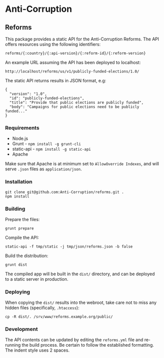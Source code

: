 # Anti-Corruption

## Reforms

This package provides a static API for the Anti-Corruption Reforms. The API offers resources using the following identifiers:

    reforms/{:country}/{:api-version}/{:reform-id}/{:reform-version}

An example URL assuming the API has been deployed to localhost:

    http://localhost/reforms/us/v1/publicly-funded-elections/1.0/

The static API returns results in JSON format, e.g:

    {
      "version": "1.0",
      "id": "publicly-funded-elections",
      "title": "Provide that public elections are publicly funded",
      "body": "Campaigns for public elections need to be publicly funded..."
    }

### Requirements

* Node.js
* Grunt - `npm install -g grunt-cli`
* static-api - `npm install -g static-api`
* Apache

Make sure that Apache is at minimum set to `AllowOverride Indexes`, and will
serve `.json` files as `application/json`.

### Installation

    git clone git@github.com:Anti-Corruption/reforms.git .
    npm install

### Building

Prepare the files:

    grunt prepare

Compile the API:

    static-api -f tmp/static -j tmp/json/reforms.json -b false

Build the distribution:

    grunt dist

The compiled app will be built in the `dist/` directory, and can be deployed to
a static server in production.

### Deploying

When copying the `dist/` results into the webroot, take care not to miss any
hidden files (specifically, `.htaccess`):

    cp -R dist/. /srv/www/reforms.example.org/public/

### Development

The API contents can be updated by editing the `reforms.yml` file and re-running
the build process. Be certain to follow the established formatting. The indent
style uses 2 spaces.
